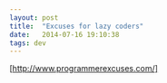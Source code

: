```yaml
---
layout: post
title:  "Excuses for lazy coders"
date:   2014-07-16 19:10:38
tags: dev
---
```


[http://www.programmerexcuses.com/]

[http://www.programmerexcuses.com/]: http://www.programmerexcuses.com/

